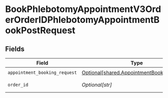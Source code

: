 # BookPhlebotomyAppointmentV3OrderOrderIDPhlebotomyAppointmentBookPostRequest


## Fields

| Field                                                                                              | Type                                                                                               | Required                                                                                           | Description                                                                                        |
| -------------------------------------------------------------------------------------------------- | -------------------------------------------------------------------------------------------------- | -------------------------------------------------------------------------------------------------- | -------------------------------------------------------------------------------------------------- |
| `appointment_booking_request`                                                                      | [Optional[shared.AppointmentBookingRequest]](undefined/models/shared/appointmentbookingrequest.md) | :heavy_check_mark:                                                                                 | N/A                                                                                                |
| `order_id`                                                                                         | *Optional[str]*                                                                                    | :heavy_check_mark:                                                                                 | Your Order ID.                                                                                     |